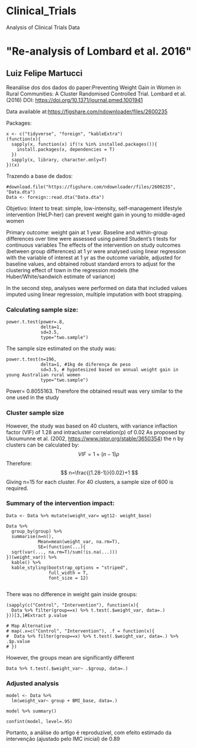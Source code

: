 # Clinical_Trials
Analysis of Clinical Trials Data


# "Re-analysis of Lombard et al. 2016"
## Luiz Felipe Martucci

Reanálise dos dos dados do paper:Preventing Weight Gain in Women in Rural Communities: A Cluster Randomised Controlled Trial. Lombard et al. (2016) DOI: https://doi.org/10.1371/journal.pmed.1001941

Data available at:https://figshare.com/ndownloader/files/2600235

Packages:
```{r libraries, include=FALSE}
x <- c("tidyverse", "foreign", "kableExtra")
(function(x){
  sapply(x, function(x) if(!x %in% installed.packages()){
    install.packages(x, dependencies = T)
  })
  sapply(x, library, character.only=T)
})(x)

```

Trazendo a base de dados:

```{r Uploading file}
#download.file("https://figshare.com/ndownloader/files/2600235", "Data.dta")
Data <- foreign::read.dta("Data.dta")

```
Objetivo:
Intent to treat: simple, low-intensity, self-management lifestyle intervention (HeLP-her) can prevent weight gain in young to middle-aged women

Primary outcome: weight gain at 1 year.
Baseline and within-group differences over time were assessed using paired Student’s t tests for continuous variables 
The effects of the intervention on study outcomes (between group differences) at 1 yr were analysed using linear regression with the variable of interest at 1 yr as the outcome variable, adjusted for baseline values, and obtained robust standard errors to adjust for the clustering effect of town in the regression models (the Huber/White/sandwich estimate of variance)

In the second step, analyses were performed on data that included values imputed using linear regression, multiple imputation with boot strapping.


### Calculating sample size:
```{r}
power.t.test(power=.8,
             delta=1,
             sd=3.5,
             type="two.sample")
```
The sample size estimated on the study was:
```{r}
power.t.test(n=196,
             delta=1, #1kg de diferença de peso
             sd=3.5, # hypotesized based on annual weight gain in young Australian rural women
             type="two.sample")
```
Power= 0.8055163. Therefore the obtained result was very similar to the one used in the study

### Cluster sample size
However, the study was based on 40 clusters, with variance inflaction factor (VIF) of 1.28 and intracluster correlation(p) of 0.02
As proposed by Ukoumunne et al. (2002, https://www.jstor.org/stable/3650354) the n by clusters can be calculated by:
$$
VIF=1+(n-1)\rho\
$$
Therefore:
$$
n=\frac{(1.28-1)}{0.02}+1
$$
Giving n=15 for each cluster. For 40 clusters, a sample size of 600 is required.

### Summary of the intervention impact:
```{r}
Data <- Data %>% mutate(weight_var= wgt12- weight_base)

Data %>%
  group_by(group) %>%
  summarise(n=n(),
            Mean=mean(weight_var, na.rm=T),
            SE=(function(...){
  sqrt(var(..., na.rm=T)/sum(!is.na(...)))
})(weight_var)) %>% 
  kable() %>% 
  kable_styling(bootstrap_options = "striped", 
                full_width = T, 
                font_size = 12)
  
```

There was no difference in weight gain inside groups:
```{r}
(sapply(c("Control", "Intervention"), function(x){
  Data %>% filter(group==x) %>% t.test(.$weight_var, data=.)
}))[3,]#Extract p.value

# Map Alternative
# map(.x=c("Control", "Intervention"), .f = function(x){
#  Data %>% filter(group==x) %>% t.test(.$weight_var, data=.) %>% .$p.value
# })

```
However, the groups mean are significantly different 
```{r}
Data %>% t.test(.$weight_var~ .$group, data=.)
```


### Adjusted analysis

```{r}
model <- Data %>% 
  lm(weight_var~ group + BMI_base, data=.)

model %>% summary()

confint(model, level=.95)
```
Portanto, a análise do artigo é reproduzível, com efeito estimado da intervenção (ajustado pelo IMC inicial) de 0.89



